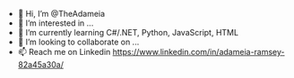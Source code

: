 - 👋 Hi, I’m @TheAdameia
- 👀 I’m interested in ...
- 🌱 I’m currently learning C#/.NET, Python, JavaScript, HTML
- 💞️ I’m looking to collaborate on ...
- 📫 Reach me on Linkedin https://www.linkedin.com/in/adameia-ramsey-82a45a30a/

<!---
TheAdameia/TheAdameia is a ✨ special ✨ repository because its `README.md` (this file) appears on your GitHub profile.
You can click the Preview link to take a look at your changes.
--->
